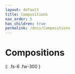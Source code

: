 ```yaml
---
layout: default
title: Compositions
nav_order: 5
has_children: true
permalink: /docs/Compositions
---
```


# Compositions 

{: .fs-6 .fw-300 }